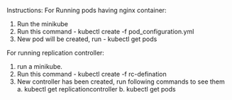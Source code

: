 Instructions:
For Running pods having nginx container:
   1. Run the minikube
   2. Run this command - kubectl create -f pod_configuration.yml
   3. New pod will be created, run - kubectl get pods

For running replication controller:
   1. run a minikube.
   2. Run this command - kubectl create -f rc-defination
   3. New controller has been created, run following commands to see them
	a. kubectl get replicationcontroller
  	b. kubectl get pods
